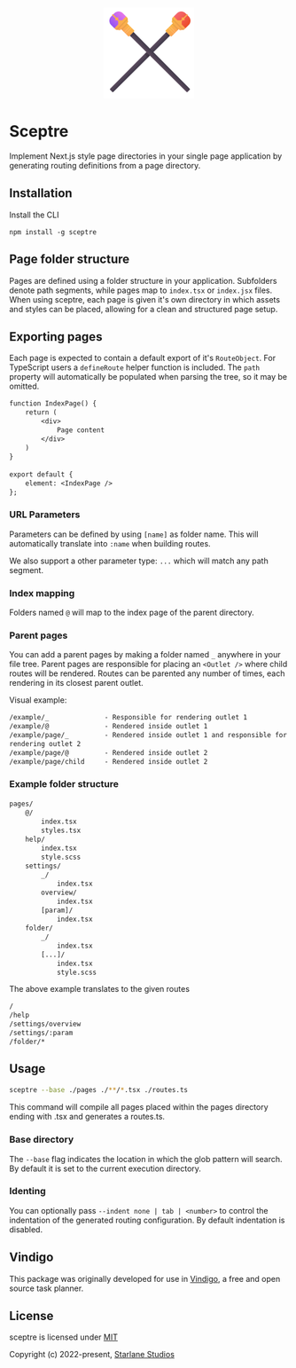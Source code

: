 <br>

<p align="center">
  <img src="https://raw.githubusercontent.com/StarlaneStudios/sceptre/main/.github/logo.svg" height="164">
</p>

# Sceptre

Implement Next.js style page directories in your single page application by generating routing definitions from a page directory.

## Installation

Install the CLI

```
npm install -g sceptre
```

## Page folder structure

Pages are defined using a folder structure in your application. Subfolders denote path segments, while pages map to `index.tsx` or `index.jsx` files. When using sceptre, each page is given it's own directory in which assets and styles can be placed, allowing for a clean and structured page setup.

## Exporting pages

Each page is expected to contain a default export of it's `RouteObject`. For TypeScript users a `defineRoute` helper function is included. The `path` property will automatically be populated when parsing the tree, so it may be omitted.

```tsx
function IndexPage() {
	return (
		<div>
			Page content
		</div>
	)
}

export default {
	element: <IndexPage />
};
```

### URL Parameters

Parameters can be defined by using `[name]` as folder name. This will automatically translate into `:name` when building routes.

We also support a other parameter type: `...` which will match any path segment.

### Index mapping

Folders named `@` will map to the index page of the parent directory.

### Parent pages

You can add a parent pages by making a folder named `_` anywhere in your file tree. Parent pages are responsible for placing an `<Outlet />` where child routes will be rendered. Routes can be parented any number of times, each rendering in its closest parent outlet.

Visual example:
```
/example/_				- Responsible for rendering outlet 1
/example/@				- Rendered inside outlet 1
/example/page/_			- Rendered inside outlet 1 and responsible for rendering outlet 2
/example/page/@			- Rendered inside outlet 2
/example/page/child 	- Rendered inside outlet 2
```

### Example folder structure

```
pages/
	@/
		index.tsx
		styles.tsx
	help/
		index.tsx
		style.scss
	settings/
		_/
			index.tsx
		overview/
			index.tsx
		[param]/
			index.tsx
	folder/
		_/
			index.tsx
		[...]/
			index.tsx
			style.scss
```

The above example translates to the given routes

```
/
/help
/settings/overview
/settings/:param
/folder/*
```

## Usage
```bash
sceptre --base ./pages ./**/*.tsx ./routes.ts
```

This command will compile all pages placed within the pages directory ending with .tsx and generates a routes.ts.

### Base directory
The `--base` flag indicates the location in which the glob pattern will search. By default it is set to the current execution directory.

### Identing
You can optionally pass `--indent none | tab | <number>` to control the indentation of the generated routing configuration. By default indentation is disabled.

## Vindigo

This package was originally developed for use in [Vindigo](https://github.com/StarlaneStudios/vindigo), a free and open source task planner.

## License

sceptre is licensed under [MIT](https://github.com/StarlaneStudios/sceptre/blob/main/LICENSE)

Copyright (c) 2022-present, [Starlane Studios](https://starlane.studio/)
